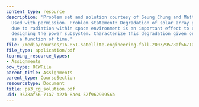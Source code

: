 ```yaml
---
content_type: resource
description: 'Problem set and solution courtesy of Seung Chung and Matthew Richards.
  Used with permission. Problem statement: Degradation of solar array performance
  due to radiation within space environment is an important effect to consider when
  designing the power subsystem. Characterize this degradation given orbit position
  as a function of time.'
file: /media/courses/16-851-satellite-engineering-fall-2003/9578af5671a7b22b8ae452f96290956b_ps3_cg_solution.pdf
file_type: application/pdf
learning_resource_types:
- Assignments
ocw_type: OCWFile
parent_title: Assignments
parent_type: CourseSection
resourcetype: Document
title: ps3_cg_solution.pdf
uid: 9578af56-71a7-b22b-8ae4-52f96290956b
---
```

